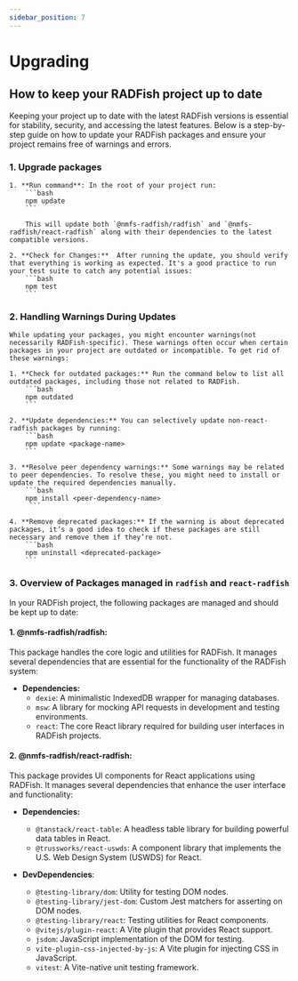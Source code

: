 ```yaml
---
sidebar_position: 7
---
```


# Upgrading

## How to keep your RADFish project up to date

Keeping your project up to date with the latest RADFish versions is essential for stability, security, and accessing the latest features. Below is a step-by-step guide on how to update your RADFish packages and ensure your project remains free of warnings and errors.

### 1. Upgrade packages

    1. **Run command**: In the root of your project run:
        ```bash
        npm update
        ```

        This will update both `@nmfs-radfish/radfish` and `@nmfs-radfish/react-radfish` along with their dependencies to the latest compatible versions.

    2. **Check for Changes:**  After running the update, you should verify that everything is working as expected. It's a good practice to run your test suite to catch any potential issues:
        ```bash
        npm test
        ```

### 2. Handling Warnings During Updates

    While updating your packages, you might encounter warnings(not necessarily RADFish-specific). These warnings often occur when certain packages in your project are outdated or incompatible. To get rid of these warnings:

    1. **Check for outdated packages:** Run the command below to list all outdated packages, including those not related to RADFish.
        ```bash
        npm outdated
        ```

    2. **Update dependencies:** You can selectively update non-react-radfish packages by running:
        ```bash
        npm update <package-name>
        ```

    3. **Resolve peer dependency warnings:** Some warnings may be related to peer dependencies. To resolve these, you might need to install or update the required dependencies manually.
        ```bash
        npm install <peer-dependency-name>
         ```

    4. **Remove deprecated packages:** If the warning is about deprecated packages, it’s a good idea to check if these packages are still necessary and remove them if they’re not.
        ```bash
        npm uninstall <deprecated-package>
        ```

### 3. Overview of Packages managed in `radfish` and `react-radfish`

In your RADFish project, the following packages are managed and should be kept up to date:

#### 1. @nmfs-radfish/radfish:
This package handles the core logic and utilities for RADFish. It manages several dependencies that are essential for the functionality of the RADFish system:

   - **Dependencies:**
        - `dexie`: A minimalistic IndexedDB wrapper for managing databases.
        - `msw`: A library for mocking API requests in development and testing environments.
        - `react`: The core React library required for building user interfaces in RADFish projects.

#### 2. @nmfs-radfish/react-radfish:

   This package provides UI components for React applications using RADFish. It manages several dependencies that enhance the user interface and functionality:

   - **Dependencies:**

        - `@tanstack/react-table`: A headless table library for building powerful data tables in React.
        - `@trussworks/react-uswds`: A component library that implements the U.S. Web Design System (USWDS) for React.

   - **DevDependencies**:
        - `@testing-library/dom`: Utility for testing DOM nodes.
        - `@testing-library/jest-dom`: Custom Jest matchers for asserting on DOM nodes.
        - `@testing-library/react`: Testing utilities for React components.
        - `@vitejs/plugin-react`: A Vite plugin that provides React support.
        - `jsdom`: JavaScript implementation of the DOM for testing.
        - `vite-plugin-css-injected-by-js`: A Vite plugin for injecting CSS in JavaScript.
        - `vitest`: A Vite-native unit testing framework.
